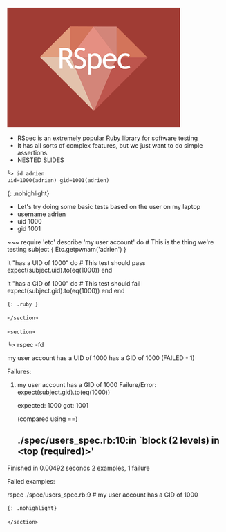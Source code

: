<section>

![rspec](/images/rspec.png)

<aside class="notes">

  * RSpec is an extremely popular Ruby library for software testing
  * It has all sorts of complex features, but we just want to do simple assertions.
  * NESTED SLIDES

</aside>

</section>

<section>

~~~
└> id adrien
uid=1000(adrien) gid=1001(adrien)
~~~
{: .nohighlight}

<aside class="notes">

  * Let's try doing some basic tests based on the user on my laptop
  * username adrien
  * uid 1000
  * gid 1001
</aside>

</section>

<section>
~~~
require 'etc'
describe 'my user account' do
  # This is the thing we're testing
  subject { Etc.getpwnam('adrien') }

  it "has a UID of 1000" do
    # This test should pass
    expect(subject.uid).to(eq(1000))
  end

  it "has a GID of 1000" do
    # This test should fail
    expect(subject.gid).to(eq(1000))
  end
end
~~~
{: .ruby }

</section>

<section>

~~~
└> rspec -fd

my user account
  has a UID of 1000
  has a GID of 1000 (FAILED - 1)

Failures:

  1) my user account has a GID of 1000
     Failure/Error: expect(subject.gid).to(eq(1000))
       
       expected: 1000
            got: 1001
       
       (compared using ==)
     # ./spec/users_spec.rb:10:in `block (2 levels) in <top (required)>'

Finished in 0.00492 seconds
2 examples, 1 failure

Failed examples:

rspec ./spec/users_spec.rb:9 # my user account has a GID of 1000
~~~
{: .nohighlight}

</section>
